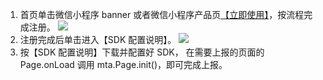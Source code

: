 1. 首页单击微信小程序 banner 或者微信小程序产品页[【立即使用】](http://mta.qq.com/mta/ctr_index/wx)，按流程完成注册。
![](//mc.qcloudimg.com/static/img/a1b9ab868d5d83b37eec147897b91ff1/image.png)
2. 注册完成后单击进入【SDK 配置说明】。
![](//mc.qcloudimg.com/static/img/b9993ff4b735d12f6dfc83cf632ec442/image.png)
3. 按【SDK 配置说明】下载并配置好 SDK， 在需要上报的页面的 Page.onLoad 调用 mta.Page.init()，即可完成上报。
